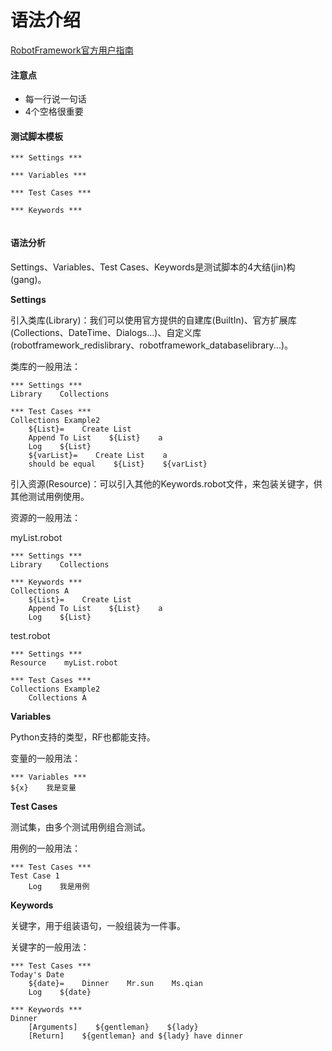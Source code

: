 # 语法介绍

[RobotFramework官方用户指南](http://robotframework.org/robotframework/latest/RobotFrameworkUserGuide.html)

#### 注意点

* 每一行说一句话
* 4个空格很重要

#### 测试脚本模板

```text
*** Settings ***
​
*** Variables ***
​
*** Test Cases ***
​
*** Keywords ***
​
```

#### 语法分析

Settings、Variables、Test Cases、Keywords是测试脚本的4大结\(jin\)构\(gang\)。

**Settings**

引入类库\(Library\)：我们可以使用官方提供的自建库\(BuiltIn\)、官方扩展库\(Collections、DateTime、Dialogs...\)、自定义库\(robotframework\_redislibrary、robotframework\_databaselibrary...\)。

类库的一般用法：

```text
*** Settings ***
Library    Collections
​
*** Test Cases ***
Collections Example2
    ${List}=    Create List
    Append To List    ${List}    a
    Log    ${List}
    ${varList}=    Create List    a
    should be equal    ${List}    ${varList}
```

引入资源\(Resource\)：可以引入其他的Keywords.robot文件，来包装关键字，供其他测试用例使用。

资源的一般用法：

myList.robot

```text
*** Settings ***
Library    Collections
​
*** Keywords ***
Collections A
    ${List}=    Create List
    Append To List    ${List}    a
    Log    ${List}
```

test.robot

```text
*** Settings ***
Resource    myList.robot
​
*** Test Cases ***
Collections Example2
    Collections A
```

**Variables**

Python支持的类型，RF也都能支持。

变量的一般用法：

```text
*** Variables ***
${x}    我是变量
```

**Test Cases**

测试集，由多个测试用例组合测试。

用例的一般用法：

```text
*** Test Cases ***
Test Case 1
    Log    我是用例
```

**Keywords**

关键字，用于组装语句，一般组装为一件事。

关键字的一般用法：

```text
*** Test Cases ***
Today's Date
    ${date}=    Dinner    Mr.sun    Ms.qian
    Log    ${date}

*** Keywords ***
Dinner
    [Arguments]    ${gentleman}    ${lady}
    [Return]    ${gentleman} and ${lady} have dinner
```

